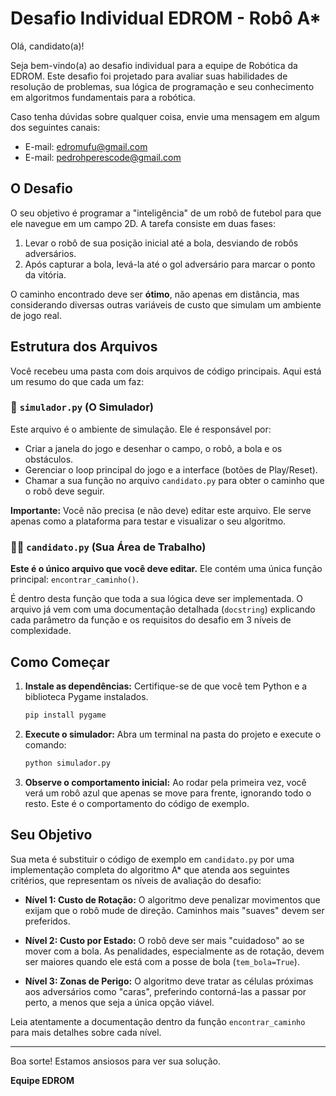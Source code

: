 # Desafio Individual EDROM - Robô A*

Olá, candidato(a)!

Seja bem-vindo(a) ao desafio individual para a equipe de Robótica da EDROM. Este desafio foi projetado para avaliar suas habilidades de resolução de problemas, sua lógica de programação e seu conhecimento em algoritmos fundamentais para a robótica.

Caso tenha dúvidas sobre qualquer coisa, envie uma mensagem em algum dos seguintes canais:
- E-mail: edromufu@gmail.com
- E-mail: pedrohperescode@gmail.com


## O Desafio

O seu objetivo é programar a "inteligência" de um robô de futebol para que ele navegue em um campo 2D. A tarefa consiste em duas fases:
1.  Levar o robô de sua posição inicial até a bola, desviando de robôs adversários.
2.  Após capturar a bola, levá-la até o gol adversário para marcar o ponto da vitória.

O caminho encontrado deve ser **ótimo**, não apenas em distância, mas considerando diversas outras variáveis de custo que simulam um ambiente de jogo real.

## Estrutura dos Arquivos

Você recebeu uma pasta com dois arquivos de código principais. Aqui está um resumo do que cada um faz:

### 📄 `simulador.py` (O Simulador)

Este arquivo é o ambiente de simulação. Ele é responsável por:
-   Criar a janela do jogo e desenhar o campo, o robô, a bola e os obstáculos.
-   Gerenciar o loop principal do jogo e a interface (botões de Play/Reset).
-   Chamar a sua função no arquivo `candidato.py` para obter o caminho que o robô deve seguir.

**Importante:** Você não precisa (e não deve) editar este arquivo. Ele serve apenas como a plataforma para testar e visualizar o seu algoritmo.

### 👨‍💻 `candidato.py` (Sua Área de Trabalho)

**Este é o único arquivo que você deve editar.** Ele contém uma única função principal: `encontrar_caminho()`.

É dentro desta função que toda a sua lógica deve ser implementada. O arquivo já vem com uma documentação detalhada (`docstring`) explicando cada parâmetro da função e os requisitos do desafio em 3 níveis de complexidade.

## Como Começar

1.  **Instale as dependências:** Certifique-se de que você tem Python e a biblioteca Pygame instalados.
    ```bash
    pip install pygame
    ```
2.  **Execute o simulador:** Abra um terminal na pasta do projeto e execute o comando:
    ```bash
    python simulador.py
    ```
3.  **Observe o comportamento inicial:** Ao rodar pela primeira vez, você verá um robô azul que apenas se move para frente, ignorando todo o resto. Este é o comportamento do código de exemplo.

## Seu Objetivo

Sua meta é substituir o código de exemplo em `candidato.py` por uma implementação completa do algoritmo A* que atenda aos seguintes critérios, que representam os níveis de avaliação do desafio:

-   **Nível 1: Custo de Rotação:** O algoritmo deve penalizar movimentos que exijam que o robô mude de direção. Caminhos mais "suaves" devem ser preferidos.

-   **Nível 2: Custo por Estado:** O robô deve ser mais "cuidadoso" ao se mover com a bola. As penalidades, especialmente as de rotação, devem ser maiores quando ele está com a posse de bola (`tem_bola=True`).

-   **Nível 3: Zonas de Perigo:** O algoritmo deve tratar as células próximas aos adversários como "caras", preferindo contorná-las a passar por perto, a menos que seja a única opção viável.

Leia atentamente a documentação dentro da função `encontrar_caminho` para mais detalhes sobre cada nível.

---

Boa sorte! Estamos ansiosos para ver sua solução.

**Equipe EDROM**